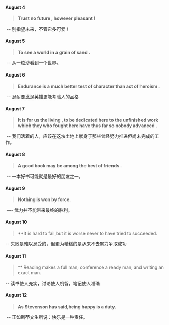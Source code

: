 #### August 4

> **Trust no future , however pleasant !**

​	-- 别指望未来，不管它多可爱！

#### August 5

> **To see a world in a grain of sand .** 

​	-- 从一粒沙看到一个世界。

#### August 6

> **Endurance is a much better test of character than act of heroism .** 

​	-- 忍耐要比逞英雄更能考验人的品格

#### August 7

> **It is for us the living , to be dedicated here to the unfinished work which they who fought here have thus far so nobody advanced .**

​	-- 我们活着的人，应该在这块土地上献身于那些曾经努力推进但尚未完成的工作。

#### August 8

> **A good book may be among the best of friends .** 

​	-- 一本好书可能就是最好的朋友之一。

#### August 9

> **Nothing is won by force.**

​ —- 武力并不能带来最终的胜利。

#### August 10

> **It is hard to fail,but it is worse never to have tried to succeeded.

-- 失败是难以忍受的，但更为糟糕的是从来不去努力争取成功

#### August 11

> ** Reading makes a full man; conference a ready man; and writing an exact man.

-- 读书使人充实，讨论使人机智，笔记使人准确

#### August 12

> **As Stevenson has said,being happy is a duty.**

​	-- 正如斯蒂文生所说：快乐是一种责任。